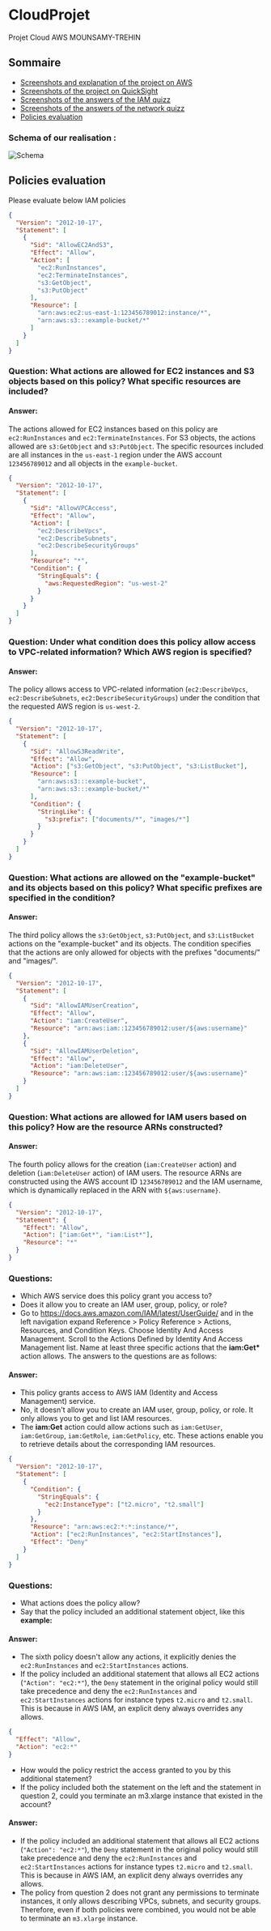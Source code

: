 # CloudProjet
Projet Cloud AWS MOUNSAMY-TREHIN
## Sommaire  

- [Screenshots and explanation of the project on AWS](/AWS_Site)  
- [Screenshots of the project on QuickSight](/quicksight)  
- [Screenshots of the answers of the IAM quizz](/iam%20quizz)  
- [Screenshots of the answers of the network quizz](/network%20quizz)
- [Policies evaluation](#policies_evaluation)

### Schema of our realisation :
![Schema](diagrammeprojet.png)

## Policies evaluation

Please evaluate below IAM policies

```json
{
  "Version": "2012-10-17",
  "Statement": [
    {
      "Sid": "AllowEC2AndS3",
      "Effect": "Allow",
      "Action": [
        "ec2:RunInstances",
        "ec2:TerminateInstances",
        "s3:GetObject",
        "s3:PutObject"
      ],
      "Resource": [
        "arn:aws:ec2:us-east-1:123456789012:instance/*",
        "arn:aws:s3:::example-bucket/*"
      ]
    }
  ]
}
```

### Question: What actions are allowed for EC2 instances and S3 objects based on this policy? What specific resources are included?

#### Answer:
The actions allowed for EC2 instances based on this policy are `ec2:RunInstances` and `ec2:TerminateInstances`. For S3 objects, the actions allowed are `s3:GetObject` and `s3:PutObject`. The specific resources included are all instances in the `us-east-1` region under the AWS account `123456789012` and all objects in the `example-bucket`.

```json
{
  "Version": "2012-10-17",
  "Statement": [
    {
      "Sid": "AllowVPCAccess",
      "Effect": "Allow",
      "Action": [
        "ec2:DescribeVpcs",
        "ec2:DescribeSubnets",
        "ec2:DescribeSecurityGroups"
      ],
      "Resource": "*",
      "Condition": {
        "StringEquals": {
          "aws:RequestedRegion": "us-west-2"
        }
      }
    }
  ]
}
```

### Question: Under what condition does this policy allow access to VPC-related information? Which AWS region is specified?

#### Answer:
The policy allows access to VPC-related information (`ec2:DescribeVpcs`, `ec2:DescribeSubnets`, `ec2:DescribeSecurityGroups`) under the condition that the requested AWS region is `us-west-2`.

```json
{
  "Version": "2012-10-17",
  "Statement": [
    {
      "Sid": "AllowS3ReadWrite",
      "Effect": "Allow",
      "Action": ["s3:GetObject", "s3:PutObject", "s3:ListBucket"],
      "Resource": [
        "arn:aws:s3:::example-bucket",
        "arn:aws:s3:::example-bucket/*"
      ],
      "Condition": {
        "StringLike": {
          "s3:prefix": ["documents/*", "images/*"]
        }
      }
    }
  ]
}
```

### Question: What actions are allowed on the "example-bucket" and its objects based on this policy? What specific prefixes are specified in the condition?

#### Answer:
The third policy allows the `s3:GetObject`, `s3:PutObject`, and `s3:ListBucket` actions on the "example-bucket" and its objects. The condition specifies that the actions are only allowed for objects with the prefixes "documents/" and "images/".

```json
{
  "Version": "2012-10-17",
  "Statement": [
    {
      "Sid": "AllowIAMUserCreation",
      "Effect": "Allow",
      "Action": "iam:CreateUser",
      "Resource": "arn:aws:iam::123456789012:user/${aws:username}"
    },
    {
      "Sid": "AllowIAMUserDeletion",
      "Effect": "Allow",
      "Action": "iam:DeleteUser",
      "Resource": "arn:aws:iam::123456789012:user/${aws:username}"
    }
  ]
}
```

### Question: What actions are allowed for IAM users based on this policy? How are the resource ARNs constructed?

#### Answer:
The fourth policy allows for the creation (`iam:CreateUser` action) and deletion (`iam:DeleteUser` action) of IAM users. The resource ARNs are constructed using the AWS account ID `123456789012` and the IAM username, which is dynamically replaced in the ARN with `${aws:username}`.

```json
{
  "Version": "2012-10-17",
  "Statement": {
    "Effect": "Allow",
    "Action": ["iam:Get*", "iam:List*"],
    "Resource": "*"
  }
}
```

### Questions:

- Which AWS service does this policy grant you access to?
- Does it allow you to create an IAM user, group, policy, or role?
- Go to https://docs.aws.amazon.com/IAM/latest/UserGuide/ and in the left navigation expand Reference > Policy Reference > Actions, Resources, and Condition Keys. Choose Identity And Access Management. Scroll to the Actions Defined by Identity And Access Management list. Name at least three specific actions that the **iam:Get\*** action allows.
The answers to the questions are as follows:

#### Answer:
- This policy grants access to AWS IAM (Identity and Access Management) service.
- No, it doesn't allow you to create an IAM user, group, policy, or role. It only allows you to get and list IAM resources.
- The **iam:Get** action could allow actions such as `iam:GetUser`, `iam:GetGroup`, `iam:GetRole`, `iam:GetPolicy`, etc. These actions enable you to retrieve details about the corresponding IAM resources.

```json
{
  "Version": "2012-10-17",
  "Statement": [
    {
      "Condition": {
        "StringEquals": {
          "ec2:InstanceType": ["t2.micro", "t2.small"]
        }
      },
      "Resource": "arn:aws:ec2:*:*:instance/*",
      "Action": ["ec2:RunInstances", "ec2:StartInstances"],
      "Effect": "Deny"
    }
  ]
}
```

### Questions:

- What actions does the policy allow?
- Say that the policy included an additional statement object, like this **example:**

#### Answer:
- The sixth policy doesn't allow any actions, it explicitly denies the `ec2:RunInstances` and `ec2:StartInstances` actions.
- If the policy included an additional statement that allows all EC2 actions (`"Action": "ec2:*"`), the `Deny` statement in the original policy would still take precedence and deny the `ec2:RunInstances` and `ec2:StartInstances` actions for instance types `t2.micro` and `t2.small`. This is because in AWS IAM, an explicit deny always overrides any allows.

```json
{
  "Effect": "Allow",
  "Action": "ec2:*"
}
```

- How would the policy restrict the access granted to you by this additional statement?
- If the policy included both the statement on the left and the statement in question 2, could you terminate an m3.xlarge instance that existed in the account?

#### Answer:
- If the policy included an additional statement that allows all EC2 actions (`"Action": "ec2:*"`), the `Deny` statement in the original policy would still take precedence and deny the `ec2:RunInstances` and `ec2:StartInstances` actions for instance types `t2.micro` and `t2.small`. This is because in AWS IAM, an explicit deny always overrides any allows.
- The policy from question 2 does not grant any permissions to terminate instances, it only allows describing VPCs, subnets, and security groups. Therefore, even if both policies were combined, you would not be able to terminate an `m3.xlarge` instance.

